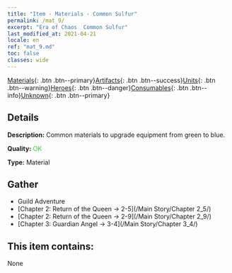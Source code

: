 ```yaml
---
title: "Item - Materials - Common Sulfur"
permalink: /mat_9/
excerpt: "Era of Chaos  Common Sulfur"
last_modified_at: 2021-04-21
locale: en
ref: "mat_9.md"
toc: false
classes: wide
---
```

 [Materials](/Items/){: .btn .btn--primary}[Artifacts](/Items/Artifacts/){: .btn .btn--success}[Units](/Items/Units/){: .btn .btn--warning}[Heroes](/Items/Heroes/){: .btn .btn--danger}[Consumables](/Items/Consumables/){: .btn .btn--info}[Unknown](/Items/Unknown/){: .btn .btn--primary}

## Details
 **Description:** Common materials to upgrade equipment from green to blue.

 **Quality:** <span style="color: #32CD32">OK</span>

 **Type:** Material

## Gather

*    Guild Adventure 
*    [Chapter 2: Return of the Queen -> 2-5](/Main Story/Chapter 2_5/) 
*    [Chapter 2: Return of the Queen -> 2-9](/Main Story/Chapter 2_9/) 
*    [Chapter 3: Guardian Angel -> 3-4](/Main Story/Chapter 3_4/) 

## This item contains:

  None


